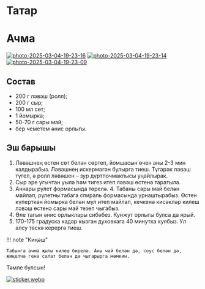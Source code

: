# Татар

# Ачма

<a href='https://postimg.cc/Nyh8ZBX9' target='_blank'><img src='https://i.postimg.cc/Nyh8ZBX9/photo-2025-03-04-19-23-16.jpg' border='0' alt='photo-2025-03-04-19-23-16'/></a>
<a href='https://postimg.cc/Xr9BGFZq' target='_blank'><img src='https://i.postimg.cc/Xr9BGFZq/photo-2025-03-04-19-23-14.jpg' border='0' alt='photo-2025-03-04-19-23-14'/></a>
<a href='https://postimg.cc/Ny4ybckw' target='_blank'><img src='https://i.postimg.cc/Ny4ybckw/photo-2025-03-04-19-23-09.jpg' border='0' alt='photo-2025-03-04-19-23-09'/></a>

## Состав 

* 200 г ләвәш (ролл);
* 200 г сыр;
* 100 мл сөт;
* 1 йомырка;
* 50-70 г сары май;
* бер чеметем әнис орлыгы.

## Эш барышы

1. Ләвәшнең өстен сөт белән сөртеп, йомшасын өчен аны 2-3 мин калдырабыз. Ләвәшнең искермәгән булырга тиеш. Түгәрәк ләвәш түгел, ә ролл ләвәшен – зур дүртпочмаклысы уңайлырак.
2. Сыр эре угычтан уыла һәм тигез итеп ләвәш өстенә таратыла. 
3. Аннары рулет формасында төрелә.
4. Табаны сары май белән майлап, рулетны табага спираль формасында урнаштырабыз. Өстен күперткән йомырка белән мул итеп майлап, кечкенә кисәкләр килеш ләвәш өстенә сары май тезеп чыгабыз. 
5. Әле тагын әнис орлыклары сибәбез. Кунжут орлыгы булса да ярый.
6. 170-175 градуска кадәр кызган духовкага 40 минутка куябыз. Ул алсу төскә керергә тиеш. 

!!! note "Киңәш"

    Табынга ачма җылы килеш бирелә. Аны чәй белән дә, соус белән дә, җиңелчә генә салат белән дә чыгарырга мөмкин.

Тәмле булсын!

[![sticker.webp](https://i.postimg.cc/nLY9K4RY/sticker.webp)](https://postimg.cc/jW2jt7rL)